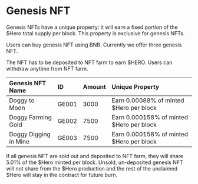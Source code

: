 # Genesis NFT

Genesis NFTs have a unique property: it will earn a fixed portion of the $Hero total supply per block. This property is exclusive for genesis NFTs.

Users can buy genesis NFT using BNB. Currently we offer three genesis NFT.

The NFT has to be deposited to NFT farm to earn $HERO. Users can withdraw anytime from NFT farm.

| Genesis NFT Name | ID | Amount | Unique Property |
| :--- | :--- | :--- | :--- |
| Doggy to Moon | GE001 | 3000 | Earn 0.00088% of minted $Hero per block |
| Doggy Farming Gold | GE002 | 7500 | Earn 0.000158% of minted $Hero per block |
| Doggy Digging in Mine | GE003 | 7500 | Earn 0.000158% of minted $Hero per block |

If all genesis NFT are sold out and deposited to NFT farm, they will share 5.01% of the $Hero minted per block. Unsold, un-deposited genesis NFT will not share from the $Hero production and the rest of the unclaimed $Hero will stay in the contract for future burn.


